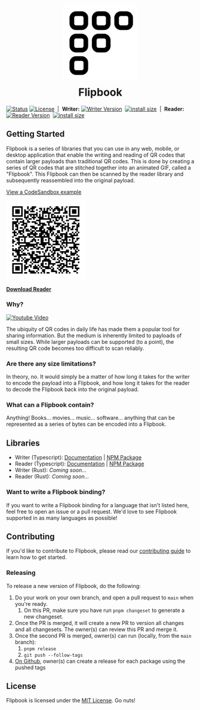 
<p align="center">
  <img src="apps/web/public/logo.svg" alt="Flipbook" width="200" />
  <h1 style="text-align: center; margin-top: 10px;">Flipbook</h1>
</p>

[![Status](https://github.com/cereallarceny/flipbook/actions/workflows/ci.yml/badge.svg)](https://github.com/cereallarceny/flipbook/actions/workflows/ci.yml)
[![License](https://badgen.net/npm/license/@flipbookqr/writer)](https://npmjs.com/package/@flipbookqr/writer)&nbsp;&nbsp;|&nbsp;&nbsp;**Writer:** [![Writer Version](https://badgen.net/npm/v/@flipbookqr/writer)](https://npmjs.com/package/@flipbookqr/writer)&nbsp;&nbsp;[![install size](https://packagephobia.com/badge?p=@flipbookqr/writer@latest)](https://packagephobia.com/result?p=@flipbookqr/writer@latest)&nbsp;&nbsp;|&nbsp;&nbsp;**Reader:** [![Reader Version](https://badgen.net/npm/v/@flipbookqr/reader)](https://npmjs.com/package/@flipbookqr/reader)&nbsp;&nbsp;[![install size](https://packagephobia.com/badge?p=@flipbookqr/reader@latest)](https://packagephobia.com/result?p=@flipbookqr/reader@latest)

## Getting Started

Flipbook is a series of libraries that you can use in any web, mobile, or desktop application that enable the writing and reading of QR codes that contain larger payloads than traditional QR codes. This is done by creating a series of QR codes that are stitched together into an animated GIF, called a "Flipbook". This Flipbook can then be scanned by the reader library and subsequently reassembled into the original payload.

[View a CodeSandbox example](https://codesandbox.io/p/sandbox/n6hrwl)

![Flipbook Example](./docs/flipbook-qr.gif)

**[Download Reader](https://flipbook.codes)**

### Why?

[![Youtube Video](https://img.youtube.com/vi/D4QD9DaISEs/0.jpg)](https://www.youtube.com/watch?v=D4QD9DaISEs)

The ubiquity of QR codes in daily life has made them a popular tool for sharing information. But the medium is inherently limited to payloads of small sizes. While larger payloads can be supported (to a point), the resulting QR code becomes too difficult to scan reliably.

### Are there any size limitations?

In theory, no. It would simply be a matter of how long it takes for the writer to encode the payload into a Flipbook, and how long it takes for the reader to decode the Flipbook back into the original payload.

### What can a Flipbook contain?

Anything! Books... movies... music... software... anything that can be represented as a series of bytes can be encoded into a Flipbook.

## Libraries

- Writer (Typescript): [Documentation](./packages/writer) | [NPM Package](https://www.npmjs.com/package/@flipbookqr/writer)
- Reader (Typescript): [Documentation](./packages/reader) | [NPM Package](https://www.npmjs.com/package/@flipbookqr/reader)
- Writer (Rust): *Coming soon...*
- Reader (Rust): *Coming soon...*

### Want to write a Flipbook binding?

If you want to write a Flipbook binding for a language that isn't listed here, feel free to open an issue or a pull request. We'd love to see Flipbook supported in as many languages as possible!

## Contributing

If you'd like to contribute to Flipbook, please read our [contributing guide](./CONTRIBUTING.md) to learn how to get started.

### Releasing

To release a new version of Flipbook, do the following:

1. Do your work on your own branch, and open a pull request to `main` when you're ready.
   1. On this PR, make sure you have run `pnpm changeset` to generate a new changeset.
2. Once the PR is merged, it will create a new PR to version all changes and all changesets. The owner(s) can review this PR and merge it.
3. Once the second PR is merged, owner(s) can run (locally, from the `main` branch):
   1. `pnpm release`
   2. `git push --follow-tags`
4. [On Github](https://github.com/cereallarceny/flipbook/releases/new), owner(s) can create a release for each package using the pushed tags

## License

Flipbook is licensed under the [MIT License](./LICENSE). Go nuts!
